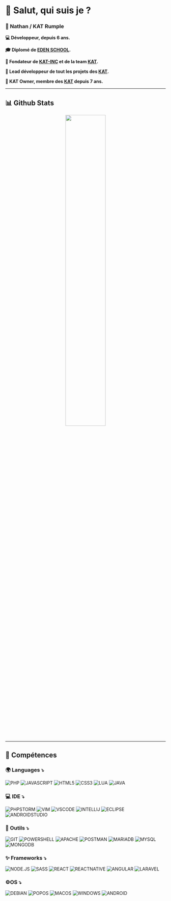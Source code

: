 # 👋 Salut, qui suis je ?

### 🤵 Nathan / KAT Rumple

**💻 Développeur, depuis 6 ans.**

**🎓 Diplomé de [EDEN SCHOOL](https://www.edenschool.fr).**

**💫 Fondateur de [KAT-INC](https://www.katserv.fr) et de la team [KAT](https://www.katserv.fr).**

**🌟 Lead développeur de tout les projets des [KAT](https://www.katserv.fr).**

**🥇 KAT Owner, membre des [KAT](https://www.katserv.fr) depuis 7 ans.**

****

## 📊 Github Stats

<div align="center">
  <tr style="display:flex; justify-content: space-around">
      <img src="https://github-readme-stats.vercel.app/api?username=Nat-r&count_private=true&show_icons=true&theme=synthwave&layout=compact&hide_title=false&count_private=true&include_all_commits=true&enable_animations=true&border_color=30363D" width="50%"/>
  </tr>
</div>

****

## 🧠 Compétences

### 🌍 Languages ⤵️
![PHP](https://img.shields.io/badge/php-%23777BB4.svg?style=for-the-badge&logo=php&logoColor=white)
![JAVASCRIPT](https://img.shields.io/badge/JavaScript-F7DF1E?style=for-the-badge&logo=javascript&logoColor=black)
![HTML5](https://img.shields.io/badge/html5-%23E34F26.svg?style=for-the-badge&logo=html5&logoColor=white)
![CSS3](https://img.shields.io/badge/css3-%231572B6.svg?style=for-the-badge&logo=css3&logoColor=white)
![LUA](https://img.shields.io/badge/Lua-2C2D72?style=for-the-badge&logo=lua&logoColor=white)
![JAVA](https://img.shields.io/badge/Java-ED8B00?style=for-the-badge&logo=java&logoColor=white)

### 💻 IDE ⤵️
![PHPSTORM](http://img.shields.io/badge/-PHPStorm-181717?style=for-the-badge&logo=phpstorm&logoColor=white)
![VIM](https://img.shields.io/badge/VIM-%2311AB00.svg?&style=for-the-badge&logo=vim&logoColor=white)
![VSCODE](https://img.shields.io/badge/Visual_Studio_Code-0078D4?style=for-the-badge&logo=visual%20studio%20code&logoColor=white)
![INTELLIJ](https://img.shields.io/badge/IntelliJ_IDEA-000000.svg?style=for-the-badge&logo=intellij-idea&logoColor=white)
![ECLIPSE](https://img.shields.io/badge/Eclipse-2C2255?style=for-the-badge&logo=eclipse&logoColor=white)
![ANDROIDSTUDIO](https://img.shields.io/badge/Android_Studio-3DDC84?style=for-the-badge&logo=android-studio&logoColor=white)

### 🔧 Outils ⤵️
![GIT](https://img.shields.io/badge/GIT-E44C30?style=for-the-badge&logo=git&logoColor=white)
![POWERSHELL](https://img.shields.io/badge/powershell-5391FE?style=for-the-badge&logo=powershell&logoColor=white)
![APACHE](https://img.shields.io/badge/apache-%23D42029.svg?style=for-the-badge&logo=apache&logoColor=white)
![POSTMAN](https://img.shields.io/badge/Postman-FF6C37?style=for-the-badge&logo=postman&logoColor=white)
![MARIADB](https://img.shields.io/badge/MariaDB-003545?style=for-the-badge&logo=mariadb&logoColor=white)
![MYSQL](https://img.shields.io/badge/MySQL-005C84?style=for-the-badge&logo=mysql&logoColor=white)
![MONGODB](https://img.shields.io/badge/MongoDB-4EA94B?style=for-the-badge&logo=mongodb&logoColor=white)

### ✨ Frameworks ⤵️
![NODE.JS](https://img.shields.io/badge/Node.js-43853D?style=for-the-badge&logo=node.js&logoColor=white)
![SASS](https://img.shields.io/badge/Sass-CC6699?style=for-the-badge&logo=sass&logoColor=white)
![REACT](https://img.shields.io/badge/React-20232A?style=for-the-badge&logo=react&logoColor=61DAFB)
![REACTNATIVE](https://img.shields.io/badge/React_Native-20232A?style=for-the-badge&logo=react&logoColor=61DAFB)
![ANGULAR](https://img.shields.io/badge/Angular-DD0031?style=for-the-badge&logo=angular&logoColor=white)
![LARAVEL](https://img.shields.io/badge/Laravel-FF2D20?style=for-the-badge&logo=laravel&logoColor=white)

### ⚙️OS ⤵️
![DEBIAN](https://img.shields.io/badge/Debian-A81D33?style=for-the-badge&logo=debian&logoColor=white)
![POPOS](https://img.shields.io/badge/Pop!_OS-48B9C7?style=for-the-badge&logo=Pop!_OS&logoColor=white)
![MACOS](https://img.shields.io/badge/mac%20os-000000?style=for-the-badge&logo=apple&logoColor=white)
![WINDOWS](https://img.shields.io/badge/Windows-0078D6?style=for-the-badge&logo=windows&logoColor=white)
![ANDROID](https://img.shields.io/badge/Android-3DDC84?style=for-the-badge&logo=android&logoColor=white)
